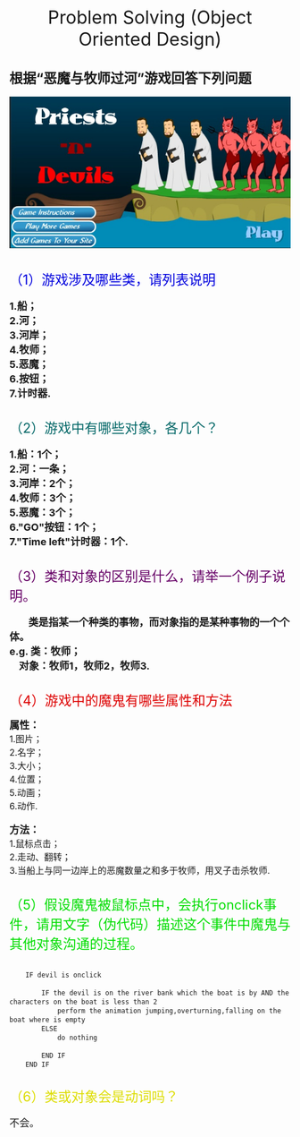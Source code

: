 <center><font size="6">Problem Solving (Object Oriented Design)</font></center><br>

**<font size="5">根据“恶魔与牧师过河”游戏回答下列问题</font>**<br><br>
![](图片/恶魔与牧师.jpg "恶魔与牧师过河")<br><br><br>
<font size="5" color="#0000dd">（1）游戏涉及哪些类，请列表说明</font><br><br>
**<font size="4">1.船；<br>2.河；<br>3.河岸；<br>4.牧师；<br>5.恶魔；<br>6.按钮；<br>7.计时器.</font>**<br><br>

<font size="5" color="#006666">（2）游戏中有哪些对象，各几个？</font><br><br>
**<font size="4">1.船：1个；<br>2.河：一条；<br>3.河岸：2个；<br>4.牧师：3个；<br>5.恶魔：3个；<br>6."GO"按钮：1个；<br>7."Time left"计时器：1个.</font>**<br><br>

<font size="5" color="#660066">（3）类和对象的区别是什么，请举一个例子说明。</font><br><br>
**<font size="4">&nbsp;&nbsp;&nbsp;&nbsp;&nbsp;&nbsp;&nbsp;&nbsp;类是指某一个种类的事物，而对象指的是某种事物的一个个体。<br>e.g. 类：牧师；<br>&nbsp;&nbsp;&nbsp; 对象：牧师1，牧师2，牧师3.</font>**<br><br>

<font size="5" color="#dd0000">（4）游戏中的魔鬼有哪些属性和方法</font><br>

**<font size="4">属性：</font>**<br>
<font size="3">1.图片；<br>2.名字；<br>3.大小；<br>4.位置；<br>5.动画；<br>6.动作.</font><br><br>
**<font size="4">方法：</font>**<br>
<font size="3">1.鼠标点击；<br>2.走动、翻转；<br>3.当船上与同一边岸上的恶魔数量之和多于牧师，用叉子击杀牧师.<br></font><br>

<font size="5" color="#00dd00">（5）假设魔鬼被鼠标点中，会执行onclick事件，请用文字（伪代码）描述这个事件中魔鬼与其他对象沟通的过程。</font><br><br>
```
    IF devil is onclick
        
        IF the devil is on the river bank which the boat is by AND the characters on the boat is less than 2
            perform the animation jumping,overturning,falling on the boat where is empty
        ELSE
            do nothing
        
        END IF
    END IF
```

<br>
<font size="5" color="#dddd00">（6）类或对象会是动词吗？</font><br><br>
<font size="4">不会。</font><br>
